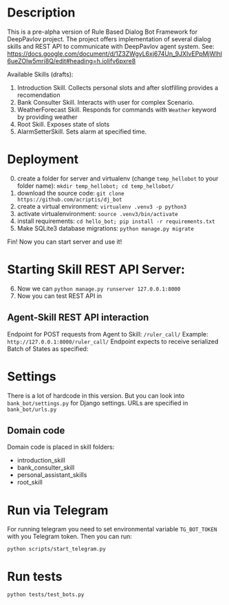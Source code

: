 # Description
This is a pre-alpha version of Rule Based Dialog Bot Framework 
for DeepPavlov project.
The project offers implementation of several dialog skills and
REST API to communicate with DeepPavlov agent system. 
See: https://docs.google.com/document/d/1Z3ZWgyL6xj674Un_9JXIvEPpMjWlhl6ueZOlw5mri8Q/edit#heading=h.iolifv6pxre8 
 
Available Skills (drafts):
1. Introduction Skill. Collects personal slots and after slotfilling provides a recomendation
2. Bank Consulter Skill. Interacts with user for complex Scenario.
3. WeatherForecast Skill. Responds for commands with `Weather` keyword by providing weather
4. Root Skill. Exposes state of slots
5. AlarmSetterSkill. Sets alarm at specified time.

# Deployment
0. create a folder for server and virtualenv (change `temp_hellobot` to your folder name):
`mkdir temp_hellobot; cd temp_hellobot/`
1. download the source code:
`git clone https://github.com/acriptis/dj_bot`
2. create a virtual environment:
`virtualenv .venv3 -p python3`
3. activate virtualenvironment:
`source .venv3/bin/activate`
4. install requirements:
`cd hello_bot; pip install -r requirements.txt`
5. Make SQLite3 database migrations:
`python manage.py migrate`

Fin! Now you can start server and use it!

# Starting Skill REST API Server:
6. Now we can 
`python manage.py runserver 127.0.0.1:8000`
7. Now you can test REST API in 

## Agent-Skill REST API interaction
Endpoint for POST requests from Agent to Skill: `/ruler_call/` 
Example: `http://127.0.0.1:8000/ruler_call/`
Endpoint expects to receive serialized Batch of States as specified: 

# Settings
There is a lot of hardcode in this version.
But you can look into `bank_bot/settings.py` for Django settings.
URLs are specified in `bank_bot/urls.py`

## Domain code
Domain code is placed in skill folders: 
- introduction_skill
- bank_consulter_skill
- personal_assistant_skills
- root_skill 

# Run via Telegram
For running telegram you need to set environmental variable 
`TG_BOT_TOKEN` with you Telegram token.
Then you can run:

`python scripts/start_telegram.py`

# Run tests
`python tests/test_bots.py`